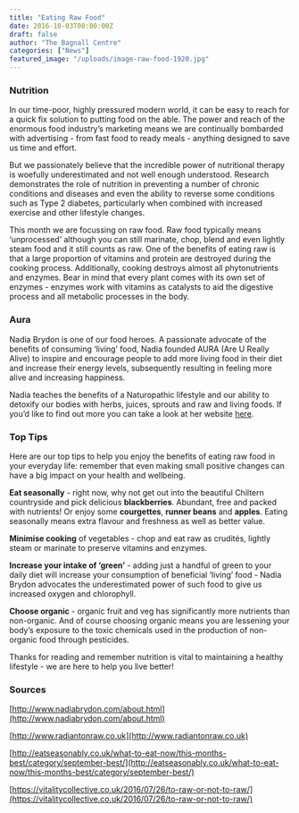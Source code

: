 ```yaml
---
title: "Eating Raw Food"
date: 2016-10-03T00:00:00Z
draft: false
author: "The Bagnall Centre"
categories: ["News"]
featured_image: "/uploads/image-raw-food-1920.jpg"
---
```


### Nutrition

In our time-poor, highly pressured modern world, it can be easy to reach for a quick fix solution to putting food on the able. The power and reach of the enormous food industry’s marketing means we are continually bombarded with advertising - from fast food to ready meals - anything designed to save us time and effort.

But we passionately believe that the incredible power of nutritional therapy is woefully underestimated and not well enough understood. Research demonstrates the role of nutrition in preventing a number of chronic conditions and diseases and even the ability to reverse some conditions such as Type 2 diabetes, particularly when combined with increased exercise and other lifestyle changes.

This month we are focussing on raw food. Raw food typically means ‘unprocessed’ although you can still marinate, chop, blend and even lightly steam food and it still counts as raw. One of the benefits of eating raw is that a large proportion of vitamins and protein are destroyed during the cooking process. Additionally, cooking destroys almost all phytonutrients and enzymes. Bear in mind that every plant comes with its own set of enzymes - enzymes work with vitamins as catalysts to aid the digestive process and all metabolic processes in the body.

### Aura

Nadia Brydon is one of our food heroes. A passionate advocate of the benefits of consuming ‘living’ food, Nadia founded AURA (Are U Really Alive) to inspire and encourage people to add more living food in their diet and increase their energy levels, subsequently resulting in feeling more alive and increasing happiness.

Nadia teaches the benefits of a Naturopathic lifestyle and our ability to detoxify our bodies with herbs, juices, sprouts and raw and living foods. If you’d like to find out more you can take a look at her website [here](http://www.nadiabrydon.com/about.html).

### Top Tips

Here are our top tips to help you enjoy the benefits of eating raw food in your everyday life: remember that even making small positive changes can have a big impact on your health and wellbeing.

**Eat seasonally** - right now, why not get out into the beautiful Chiltern countryside and pick delicious **blackberries**. Abundant, free and packed with nutrients! Or enjoy some **courgettes**, **runner beans** and **apples**. Eating seasonally means extra flavour and freshness as well as better value.

**Minimise cooking** of vegetables - chop and eat raw as crudités, lightly steam or marinate to preserve vitamins and enzymes.

**Increase your intake of ‘green’** - adding just a handful of green to your daily diet will increase your consumption of beneficial ‘living’ food - Nadia Brydon advocates the underestimated power of such food to give us increased oxygen and chlorophyll.

**Choose organic** - organic fruit and veg has significantly more nutrients than non-organic. And of course choosing organic means you are lessening your body’s exposure to the toxic chemicals used in the production of non-organic food through pesticides.

Thanks for reading and remember nutrition is vital to maintaining a healthy lifestyle - we are here to help you live better!

### Sources

[http://www.nadiabrydon.com/about.html](http://www.nadiabrydon.com/about.html)

[http://www.radiantonraw.co.uk](http://www.radiantonraw.co.uk)

[http://eatseasonably.co.uk/what-to-eat-now/this-months-best/category/september-best/](http://eatseasonably.co.uk/what-to-eat-now/this-months-best/category/september-best/)

[https://vitalitycollective.co.uk/2016/07/26/to-raw-or-not-to-raw/](https://vitalitycollective.co.uk/2016/07/26/to-raw-or-not-to-raw/)
